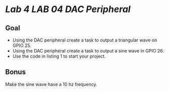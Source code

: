 # _Lab 4 LAB 04 DAC Peripheral_

## Goal
* Using the DAC peripheral create a task to output a triangular wave on GPIO 25.
* Using the DAC peripheral create a task to output a sine wave in GPIO 26.
* Use the code in listing 1 to start your project.

## Bonus
Make the sine wave have a 10 hz frequency.
